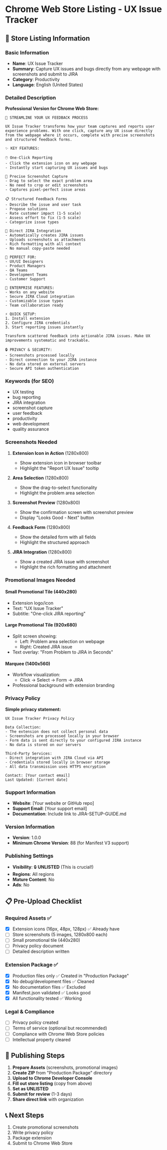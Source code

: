# Chrome Web Store Listing - UX Issue Tracker

## 📝 Store Listing Information

### Basic Information
- **Name**: UX Issue Tracker
- **Summary**: Capture UX issues and bugs directly from any webpage with screenshots and submit to JIRA
- **Category**: Productivity
- **Language**: English (United States)

### Detailed Description

**Professional Version for Chrome Web Store:**

```
🎯 STREAMLINE YOUR UX FEEDBACK PROCESS

UX Issue Tracker transforms how your team captures and reports user experience problems. With one click, capture any UX issue directly from the webpage where it occurs, complete with precise screenshots and structured feedback forms.

✨ KEY FEATURES:

🖱️ One-Click Reporting
- Click the extension icon on any webpage
- Instantly start capturing UX issues and bugs

📸 Precise Screenshot Capture  
- Drag to select the exact problem area
- No need to crop or edit screenshots
- Captures pixel-perfect issue areas

📋 Structured Feedback Forms
- Describe the issue and user task
- Propose solutions
- Rate customer impact (1-5 scale)
- Assess effort to fix (1-5 scale)
- Categorize issue types

🔗 Direct JIRA Integration
- Automatically creates JIRA issues
- Uploads screenshots as attachments
- Rich formatting with all context
- No manual copy-paste needed

🚀 PERFECT FOR:
- UX/UI Designers
- Product Managers  
- QA Teams
- Development Teams
- Customer Support

💼 ENTERPRISE FEATURES:
- Works on any website
- Secure JIRA Cloud integration
- Customizable issue types
- Team collaboration ready

⚡ QUICK SETUP:
1. Install extension
2. Configure JIRA credentials
3. Start reporting issues instantly

Transform scattered feedback into actionable JIRA issues. Make UX improvements systematic and trackable.

🔒 PRIVACY & SECURITY:
- Screenshots processed locally
- Direct connection to your JIRA instance
- No data stored on external servers
- Secure API token authentication
```

### Keywords (for SEO)
- UX testing
- bug reporting
- JIRA integration
- screenshot capture
- user feedback
- productivity
- web development
- quality assurance

### Screenshots Needed
1. **Extension Icon in Action** (1280x800)
   - Show extension icon in browser toolbar
   - Highlight the "Report UX Issue" tooltip

2. **Area Selection** (1280x800)  
   - Show the drag-to-select functionality
   - Highlight the problem area selection

3. **Screenshot Preview** (1280x800)
   - Show the confirmation screen with screenshot preview
   - Display "Looks Good - Next" button

4. **Feedback Form** (1280x800)
   - Show the detailed form with all fields
   - Highlight the structured approach

5. **JIRA Integration** (1280x800)
   - Show a created JIRA issue with screenshot
   - Highlight the rich formatting and attachment

### Promotional Images Needed

#### Small Promotional Tile (440x280)
- Extension logo/icon
- Text: "UX Issue Tracker"
- Subtitle: "One-click JIRA reporting"

#### Large Promotional Tile (920x680) 
- Split screen showing:
  - Left: Problem area selection on webpage
  - Right: Created JIRA issue
- Text overlay: "From Problem to JIRA in Seconds"

#### Marquee (1400x560)
- Workflow visualization:
  - Click → Select → Form → JIRA
- Professional background with extension branding

### Privacy Policy
**Simple privacy statement:**

```
UX Issue Tracker Privacy Policy

Data Collection:
- The extension does not collect personal data
- Screenshots are processed locally in your browser  
- Form data is sent directly to your configured JIRA instance
- No data is stored on our servers

Third-Party Services:
- Direct integration with JIRA Cloud via API
- Credentials stored locally in browser storage
- All data transmission uses HTTPS encryption

Contact: [Your contact email]
Last Updated: [Current date]
```

### Support Information
- **Website**: [Your website or GitHub repo]
- **Support Email**: [Your support email]
- **Documentation**: Include link to JIRA-SETUP-GUIDE.md

### Version Information
- **Version**: 1.0.0
- **Minimum Chrome Version**: 88 (for Manifest V3 support)

### Publishing Settings
- **Visibility**: 🔒 **UNLISTED** (This is crucial!)
- **Regions**: All regions
- **Mature Content**: No
- **Ads**: No

## 📋 Pre-Upload Checklist

### Required Assets ✅
- [x] Extension icons (16px, 48px, 128px) ✅ Already have
- [ ] Store screenshots (5 images, 1280x800 each)
- [ ] Small promotional tile (440x280)
- [ ] Privacy policy document
- [ ] Detailed description written

### Extension Package ✅  
- [x] Production files only ✅ Created in "Production Package"
- [x] No debug/development files ✅ Cleaned
- [x] No documentation files ✅ Excluded
- [x] Manifest.json validated ✅ Looks good
- [x] All functionality tested ✅ Working

### Legal & Compliance
- [ ] Privacy policy created
- [ ] Terms of service (optional but recommended)
- [ ] Compliance with Chrome Web Store policies
- [ ] Intellectual property cleared

## 🚀 Publishing Steps

1. **Prepare Assets** (screenshots, promotional images)
2. **Create ZIP** from "Production Package" directory  
3. **Upload to Chrome Developer Console**
4. **Fill out store listing** (copy from above)
5. **Set as UNLISTED**
6. **Submit for review** (1-3 days)
7. **Share direct link** with organization

## 📞 Next Steps
1. Create promotional screenshots
2. Write privacy policy  
3. Package extension
4. Submit to Chrome Web Store
